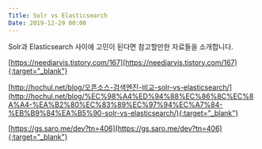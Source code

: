 ```yaml
---
Title: Solr vs Elasticsearch
Date: 2019-12-29 00:00
---
```



Solr과 Elasticsearch 사이에 고민이 된다면 참고할만한 자료들을 소개합니다.

[https://needjarvis.tistory.com/167](https://needjarvis.tistory.com/167){:target="_blank"}

[http://hochul.net/blog/오픈소스-검색엔진-비교-solr-vs-elasticsearch/](http://hochul.net/blog/%EC%98%A4%ED%94%88%EC%86%8C%EC%8A%A4-%EA%B2%80%EC%83%89%EC%97%94%EC%A7%84-%EB%B9%84%EA%B5%90-solr-vs-elasticsearch/){:target="_blank"}

[https://gs.saro.me/dev?tn=406](https://gs.saro.me/dev?tn=406){:target="_blank"}
